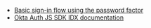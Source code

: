 * [Basic sign-in flow using the password factor](/docs/guides/oie-embedded-sdk-use-case-basic-sign-in/nodejs/main)
* [Okta Auth JS SDK IDX documentation](https://github.com/okta/okta-auth-js/blob/master/docs/idx.md#introduction)
